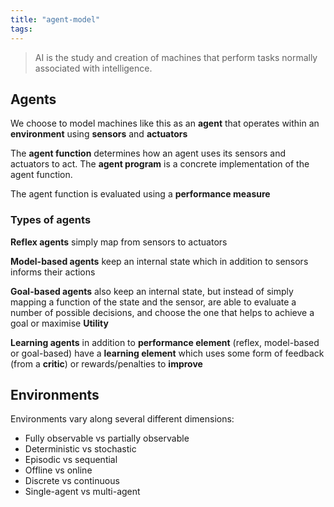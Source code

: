 ```yaml
---
title: "agent-model"
tags: 
---
```


> AI is the study and creation of machines that perform tasks normally associated with intelligence.

## Agents
We choose to model machines like this as an **agent** that operates within an **environment** using **sensors** and **actuators**

The **agent function** determines how an agent uses its sensors and actuators to act. The **agent program** is a concrete implementation of the agent function.

The agent function is evaluated using a **performance measure**

### Types of agents
**Reflex agents** simply map from sensors to actuators

**Model-based agents** keep an internal state which in addition to sensors informs their actions

**Goal-based agents** also keep an internal state, but instead of simply mapping a function of the state and the sensor, are able to evaluate a number of possible decisions, and choose the one that helps to achieve a goal or maximise **Utility**

**Learning agents** in addition to **performance element** (reflex, model-based or goal-based) have a **learning element** which uses some form of feedback (from a **critic**) or rewards/penalties to **improve**

## Environments
Environments vary along several different dimensions: 
- Fully observable vs partially observable 
- Deterministic vs stochastic 
- Episodic vs sequential 
- Offline vs online 
- Discrete vs continuous 
- Single-agent vs multi-agent